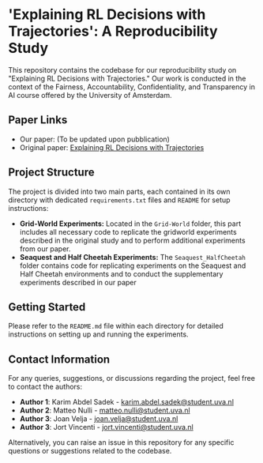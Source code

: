 # 'Explaining RL Decisions with Trajectories': A Reproducibility Study

This repository contains the codebase for our reproducibility study on "Explaining RL Decisions with Trajectories." Our work is conducted in the context of the Fairness, Accountability, Confidentiality, and Transparency in AI course offered by the University of Amsterdam.

## Paper Links

- Our paper: (To be updated upon pubblication)
- Original paper: [Explaining RL Decisions with Trajectories](https://arxiv.org/abs/2305.04073)

## Project Structure

The project is divided into two main parts, each contained in its own directory with dedicated `requirements.txt` files and `README` for setup instructions:

- **Grid-World Experiments:** Located in the `Grid-World` folder, this part includes all necessary code to replicate the gridworld experiments described in the original study and to perform additional experiments from our paper.
- **Seaquest and Half Cheetah Experiments:** The `Seaquest_HalfCheetah` folder contains code for replicating experiments on the Seaquest and Half Cheetah environments and to conduct the supplementary experiments described in our paper

## Getting Started

Please refer to the `README.md` file within each directory for detailed instructions on setting up and running the experiments.

## Contact Information

For any queries, suggestions, or discussions regarding the project, feel free to contact the authors:

- **Author 1**: Karim Abdel Sadek - karim.abdel.sadek@student.uva.nl
- **Author 2**: Matteo Nulli - matteo.nulli@student.uva.nl
- **Author 3**: Joan Velja - joan.velja@student.uva.nl
- **Author 3**: Jort Vincenti - jort.vincenti@student.uva.nl

Alternatively, you can raise an issue in this repository for any specific questions or suggestions related to the codebase.
